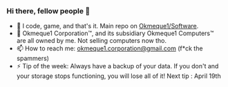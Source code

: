 ### Hi there, fellow people 👋

- 🔭 I code, game, and that's it. Main repo on [Okmeque1/Software](https://github.com/Okmeque1/software).
- 🌱 Okmeque1 Corporation™, and its subsidiary Okmeque1 Computers™ are all owned by me. Not selling computers now tho.
- 📫 How to reach me: okmeque1.corporation@gmail.com (f*ck the spammers)
- ⚡ Tip of the week: 
Always have a backup of your data. If you don't and your storage stops functioning, you will lose all of it! Next tip : April 19th
